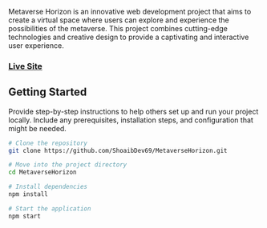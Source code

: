 Metaverse Horizon is an innovative web development project that aims to create a virtual space where users can explore and experience the possibilities of the metaverse. This project combines cutting-edge technologies and creative design to provide a captivating and interactive user experience.

### [Live Site](https://metaverse-horizon.vercel.app/)

## Getting Started

Provide step-by-step instructions to help others set up and run your project locally. Include any prerequisites, installation steps, and configuration that might be needed.

```bash
# Clone the repository
git clone https://github.com/ShoaibDev69/MetaverseHorizon.git

# Move into the project directory
cd MetaverseHorizon

# Install dependencies
npm install

# Start the application
npm start
